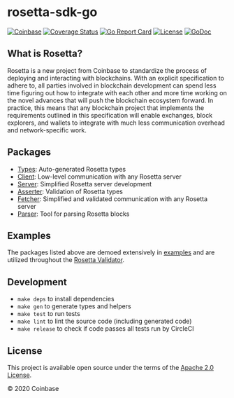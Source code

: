 # rosetta-sdk-go

[![Coinbase](https://circleci.com/gh/coinbase/rosetta-sdk-go/tree/master.svg?style=shield)](https://circleci.com/gh/coinbase/rosetta-sdk-go/tree/master)
[![Coverage Status](https://coveralls.io/repos/github/coinbase/rosetta-sdk-go/badge.svg)](https://coveralls.io/github/coinbase/rosetta-sdk-go)
[![Go Report Card](https://goreportcard.com/badge/github.com/coinbase/rosetta-sdk-go)](https://goreportcard.com/report/github.com/coinbase/rosetta-sdk-go)
[![License](https://img.shields.io/github/license/coinbase/rosetta-sdk-go.svg)](https://github.com/coinbase/rosetta-sdk-go/blob/master/LICENSE.txt)
[![GoDoc](https://img.shields.io/badge/go.dev-reference-007d9c?logo=go&logoColor=white&style=shield)](https://pkg.go.dev/github.com/coinbase/rosetta-sdk-go?tab=overview)

## What is Rosetta?
Rosetta is a new project from Coinbase to standardize the process
of deploying and interacting with blockchains. With an explicit
specification to adhere to, all parties involved in blockchain
development can spend less time figuring out how to integrate
with each other and more time working on the novel advances that
will push the blockchain ecosystem forward. In practice, this means
that any blockchain project that implements the requirements outlined
in this specification will enable exchanges, block explorers,
and wallets to integrate with much less communication overhead
and network-specific work.

## Packages
* [Types](types): Auto-generated Rosetta types
* [Client](client): Low-level communication with any Rosetta server
* [Server](server): Simplified Rosetta server development
* [Asserter](asserter): Validation of Rosetta types
* [Fetcher](fetcher): Simplified and validated communication with
any Rosetta server
* [Parser](parser): Tool for parsing Rosetta blocks

## Examples
The packages listed above are demoed extensively in
[examples](examples) and are utilized throughout the
[Rosetta Validator](https://github.com/coinbase/rosetta-validator).

## Development
* `make deps` to install dependencies
* `make gen` to generate types and helpers
* `make test` to run tests
* `make lint` to lint the source code (including generated code)
* `make release` to check if code passes all tests run by CircleCI

## License
This project is available open source under the terms of the [Apache 2.0 License](https://opensource.org/licenses/Apache-2.0).

© 2020 Coinbase
